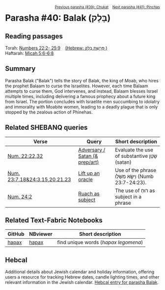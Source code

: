 <span style="float: right;"><sup> <a href="../39%20-%20Chukat">Previous parasha (#39): Chukat</a> &nbsp;&nbsp; <a href="../41%20-%20Pinchas">Next parasha (#41): Pinchas</a></sup></span>

# Parasha #40: Balak (בָּלָק)

## Reading passages

Torah: <a href="https://www.stepbible.org/?q=version=NASB2020|reference=Num.22:2-25:9&options=HNVUG" target="_blank">Numbers 22:2- 25:9</a> &nbsp;&nbsp; <a href="https://tikkun.io/#/p/balak" target="_blank">(Hebrew: פָּרָשַׁת בָּלָק
)</a><br>
Haftarah: 
<a href="https://www.stepbible.org/?q=version=NASB2020|reference=Mic.5:6-6:8&options=HNVUG" target="_blank">Micah 5:6-6:8</a>

## Summary

Parasha Balak ("Balak") tells the story of Balak, the king of Moab, who hires the prophet Balaam to curse the Israelites. However, each time Balaam attempts to curse them, God intervenes, and instead, Balaam blesses Israel multiple times, including delivering a famous prophecy about a future king from Israel. The portion concludes with Israelite men succumbing to idolatry and immorality with Moabite women, leading to a deadly plague that is only stopped by the zealous action of Phinehas.

## Related SHEBANQ queries

Verse | Query | Short description
--- | --- | --- 
<a href="https://www.stepbible.org/?q=version=NASB2020\|reference=Num.22:22-23&options=HNVUG" target="_blank">Num. 22:22,32</a> | <a href="https://shebanq.ancient-data.org/hebrew/text?iid=6626&page=1&mr=r&qw=q" target="_blank">Adversary / Satan (& prep/art)</a> | Evaluate the use of substantive שָׂטָן (satan)
<a href="https://www.stepbible.org/?q=version=NASB2020\|reference=Num.23:7,18;24:3,15,20,21,23&options=HNVUG" target="_blank">Num. 23:7,18&24:3,15,20,21,23</a> | <a href="https://shebanq.ancient-data.org/hebrew/text?iid=6872&page=1&mr=r&qw=q" target="_blank">Lift up an oracle</a> | Use of the phrase וַיִּשָּׂ֥א מְשָׁלֹ֖ו (Numb 23:7-24:23).
<a href="https://www.stepbible.org/?q=version=NASB2020\|reference=Num.24:2&options=HNVUG" target="_blank">Num. 24:2</a> | <a href="https://shebanq.ancient-data.org/hebrew/text?iid=6312	&version=2021&page=1&mr=r&qw=q" target="_blank">Ruach as subject</a> | The use of רוּחַ as subject in a phrase

## Related Text-Fabric Notebooks

GitHub | NBviewer | Short description
---|---|---
[hapax](hapax.ipynb) | <a href="https://nbviewer.org/github/tonyjurg/Parashot/blob/main/WeeklyParasha/40%20-%20Balak/hapax.ipynb" target="_blank">hapax</a> | find unique words (*hapax legomena*)

## Hebcal

Additional details about Jewish calendar and holiday information, offering users a resource for tracking Hebrew dates, candle lighting times, and other relevant information in the Jewish calendar. <a href="https://www.hebcal.com/sedrot/balak" target="_blank">Hebcal entry for parasha Balak</a>.
